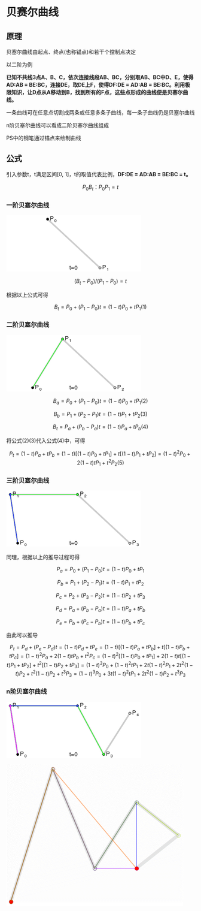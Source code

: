# 贝赛尔曲线

## 原理

贝塞尔曲线由起点、终点\(也称锚点\)和若干个控制点决定

以二阶为例

**已知不共线3点A、B、C，依次连接线段AB、BC，分别取AB、BC中D、E，使得AD:AB = BE:BC，连接DE，取DE上F，使得DF:DE = AD:AB = BE:BC。利用极限知识，让D点从A移动到B，找到所有的F点，这些点形成的曲线便是贝塞尔曲线。**

一条曲线可在任意点切割成两条或任意多条子曲线，每一条子曲线仍是贝塞尔曲线

n阶贝塞尔曲线可以看成二阶贝塞尔曲线组成

PS中的钢笔通过锚点来绘制曲线

## 公式

引入参数t，t满足区间\[0, 1\]，t的取值代表比例，**DF:DE = AD:AB = BE:BC = t。**

$$P_0B_t ： P_0P_1 = t$$

### 一阶贝塞尔曲线

![Untitled/0d32hcuk7z.gif](../.gitbook/assets/0d32hcuk7z.gif)

$$(B_t - P_0) / (P_1 - P_0) = t$$

根据以上公式可得

$$B_t = P_0 + (P_1 - P_0)t = (1 - t)P_0 + tP_1 (1)$$

### 二阶贝塞尔曲线

![Untitled/54diwjdj8b.gif](../.gitbook/assets/54diwjdj8b.gif)

$$B_a = P_0 + (P_1 - P_0)t = (1 - t)P_0 + tP_1 (2)$$

$$B_b = P_1 + (P_2 - P_1)t = (1 - t)P_1 + tP_2 (3)$$

$$B_t = P_a + (P_b - P_a)t = (1 - t)P_a + tP_b (4)$$

将公式\(2\)\(3\)代入公式\(4\)中，可得

$$P_t = (1-t)P_a + tP_b = (1-t)[(1-t)P_0 + tP_1] + t[(1-t)P_1 + tP_2] = (1-t)^2P_0 + 2(1-t)tP_1 + t^2P_2 (5)$$

### 三阶贝塞尔曲线

![Untitled/mhmuin6c2w.gif](../.gitbook/assets/mhmuin6c2w.gif)

同理，根据以上的推导过程可得

$$P_a = P_0 + (P_1 - P_0)t = (1 - t)P_0 + tP_1$$

$$P_b = P_1 + (P_2 - P_1)t = (1 - t)P_1 + tP_2$$

$$P_c = P_2 + (P_3 - P_2)t = (1 - t)P_2 + tP_3$$

$$P_d = P_a + (P_b - P_a)t = (1 - t)P_a + tP_b$$

$$P_e = P_b + (P_c - P_b)t = (1 - t)P_b + tP_c$$

由此可以推导

$$P_t = P_d + (P_e - P_d)t = (1 - t)P_d + tP_e = (1-t)[(1 - t)P_a + tP_b] + t[(1 - t)P_b + tP_c] = (1-t)^2P_a + 2(1-t)tP_b + t^2P_c = (1-t)^2[(1 - t)P_0 + tP_1] + 2(1-t)t[(1 - t)P_1 + tP_2] + t^2[(1 - t)P_2 + tP_3] = (1 - t)^3P_0 + (1 - t)^2tP_1 + 2t(1 - t)^2P_1 + 2t^2(1-t)P_2 + t^2(1-t)P_2 + t^3P_3 = (1-t)^3P_0 + 3t(1-t)^2tP_1 + 2t^2(1-t)P_2 + t^3P_3$$

### n阶贝塞尔曲线

![Untitled/qygaf0ua9b.gif](../.gitbook/assets/qygaf0ua9b.gif)

![Untitled/oczotc316x.gif](../.gitbook/assets/oczotc316x.gif)


